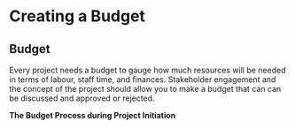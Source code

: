 # Creating a Budget

## Budget

Every project needs a budget to gauge how much resources will be needed in terms of labour, staff time, and finances. Stakeholder engagement and the concept of the project should allow you to make a budget that can can be discussed and approved or rejected. 

**The Budget Process during Project Initiation**


